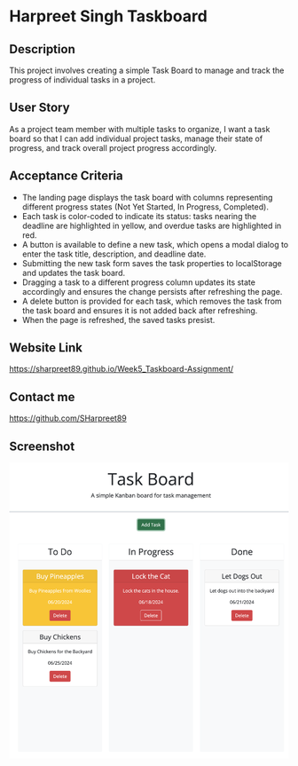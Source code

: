 # Harpreet Singh Taskboard

## Description

This project involves creating a simple Task Board to manage and track the progress of individual tasks in a project.

## User Story

As a project team member with multiple tasks to organize, I want a task board so that I can add individual project tasks, manage their state of progress, and track overall project progress accordingly.

## Acceptance Criteria

- The landing page displays the task board with columns representing different progress states (Not Yet Started, In Progress, Completed).
- Each task is color-coded to indicate its status: tasks nearing the deadline are highlighted in yellow, and overdue tasks are highlighted in red.
- A button is available to define a new task, which opens a modal dialog to enter the task title, description, and deadline date.
- Submitting the new task form saves the task properties to localStorage and updates the task board.
- Dragging a task to a different progress column updates its state accordingly and ensures the change persists after refreshing the page.
- A delete button is provided for each task, which removes the task from the task board and ensures it is not added back after refreshing.
- When the page is refreshed, the saved tasks presist.

## Website Link

https://sharpreet89.github.io/Week5_Taskboard-Assignment/

## Contact me

https://github.com/SHarpreet89

## Screenshot

![Alt text](./Develop/assets/images/Website%20Image.png)
